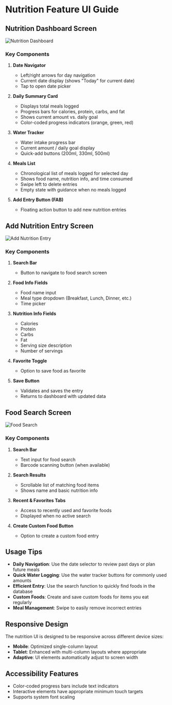 # Nutrition Feature UI Guide

## Nutrition Dashboard Screen

![Nutrition Dashboard](https://placeholder-for-dashboard-screenshot.png)

### Key Components

1. **Date Navigator**

   - Left/right arrows for day navigation
   - Current date display (shows "Today" for current date)
   - Tap to open date picker

2. **Daily Summary Card**

   - Displays total meals logged
   - Progress bars for calories, protein, carbs, and fat
   - Shows current amount vs. daily goal
   - Color-coded progress indicators (orange, green, red)

3. **Water Tracker**

   - Water intake progress bar
   - Current amount / daily goal display
   - Quick-add buttons (200ml, 330ml, 500ml)

4. **Meals List**

   - Chronological list of meals logged for selected day
   - Shows food name, nutrition info, and time consumed
   - Swipe left to delete entries
   - Empty state with guidance when no meals logged

5. **Add Entry Button (FAB)**
   - Floating action button to add new nutrition entries

## Add Nutrition Entry Screen

![Add Nutrition Entry](https://placeholder-for-add-entry-screenshot.png)

### Key Components

1. **Search Bar**

   - Button to navigate to food search screen

2. **Food Info Fields**

   - Food name input
   - Meal type dropdown (Breakfast, Lunch, Dinner, etc.)
   - Time picker

3. **Nutrition Info Fields**

   - Calories
   - Protein
   - Carbs
   - Fat
   - Serving size description
   - Number of servings

4. **Favorite Toggle**

   - Option to save food as favorite

5. **Save Button**
   - Validates and saves the entry
   - Returns to dashboard with updated data

## Food Search Screen

![Food Search](https://placeholder-for-food-search-screenshot.png)

### Key Components

1. **Search Bar**

   - Text input for food search
   - Barcode scanning button (when available)

2. **Search Results**

   - Scrollable list of matching food items
   - Shows name and basic nutrition info

3. **Recent & Favorites Tabs**

   - Access to recently used and favorite foods
   - Displayed when no active search

4. **Create Custom Food Button**
   - Option to create a custom food entry

## Usage Tips

- **Daily Navigation**: Use the date selector to review past days or plan future meals
- **Quick Water Logging**: Use the water tracker buttons for commonly used amounts
- **Efficient Entry**: Use the search function to quickly find foods in the database
- **Custom Foods**: Create and save custom foods for items you eat regularly
- **Meal Management**: Swipe to easily remove incorrect entries

## Responsive Design

The nutrition UI is designed to be responsive across different device sizes:

- **Mobile**: Optimized single-column layout
- **Tablet**: Enhanced with multi-column layouts where appropriate
- **Adaptive**: UI elements automatically adjust to screen width

## Accessibility Features

- Color-coded progress bars include text indicators
- Interactive elements have appropriate minimum touch targets
- Supports system font scaling
